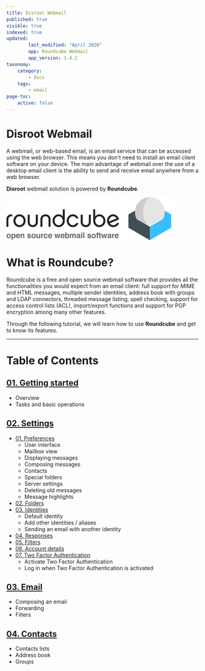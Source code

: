 ```yaml
---
title: Disroot Webmail
published: true
visible: true
indexed: true
updated:
        last_modified: "April 2020"
        app: Roundcube Webmail
        app_version: 1.4.2
taxonomy:
    category:
        - docs
    tags:
        - email
page-toc:
    active: false
---
```


# Disroot Webmail

A webmail, or web-based email, is an email service that can be accessed using the web browser. This means you don't need to install an email client software on your device. The main advantage of webmail over the use of a desktop email client is the ability to send and receive email anywhere from a web browser.

**Disroot** webmail solution is powered by **Roundcube**.


![](logo.png)

# What is Roundcube?
Roundcube is a free and open source webmail software that provides all the functionalities you would expect from an email client: full support for MIME and HTML messages, multiple sender identities, address book with groups and LDAP connectors, threaded message listing, spell checking, support for access control lists (ACL), import/export functions and support for PGP encryption among many other features.

Through the following tutorial, we will learn how to use **Roundcube** and get to know its features.

----

# Table of Contents

## [01. Getting started](Roundcube/01.getting_started)
  - Overview
  - Tasks and basic operations

## [02. Settings](Roundcube/02.settings)
  - [01. Preferences](Roundcube/02.settings/01.preferences)
    - User interface
    - Mailbox view
    - Displaying messages
    - Composing messages
    - Contacts
    - Special folders
    - Server settings
    - Deleting old messages
    - Message highlights
  - [02. Folders](Roundcube/02.settings/02.folders)
  - [03. Identities](Roundcube/02.settings/03.identities)
    - Default identity
    - Add other identities / aliases
    - Sending an email with another identity
  - [04. Responses](Roundcube/02.settings/04.responses)
  - [05. Filters](Roundcube/02.settings/05.filters)
  - [06. Account details](Roundcube/02.settings/06.account_details)
  - [07. Two Factor Authentication](Roundcube/02.settings/07.2fa)
    - Activate Two Factor Authentication
    - Log in when Two Factor Authentication is activated

## [03. Email](Roundcube/03.email)
  - Composing an email
  - Forwarding
  - Filters

## [04. Contacts](Roundcube/04.contacts)
  - Contacts lists
  - Address book
  - Groups
